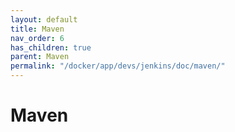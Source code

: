 ```yaml
---
layout: default
title: Maven
nav_order: 6
has_children: true
parent: Maven
permalink: "/docker/app/devs/jenkins/doc/maven/"
---
```


# Maven
